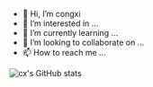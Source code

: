 - 👋 Hi, I’m congxi
- 👀 I’m interested in ...
- 🌱 I’m currently learning ...
- 💞️ I’m looking to collaborate on ...
- 📫 How to reach me ...

![cx's GitHub stats](https://github-readme-stats.vercel.app/api?username=beizhanyong&show_icons=true&theme=radical)
<!---
beizhanyong/beizhanyong is a ✨ special ✨ repository because its `README.md` (this file) appears on your GitHub profile.
You can click the Preview link to take a look at your changes.
--->
